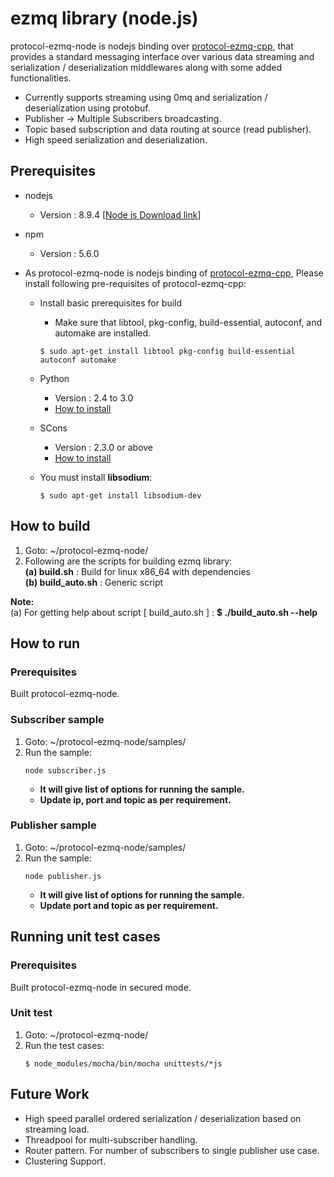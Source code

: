 # ezmq library (node.js)

protocol-ezmq-node is nodejs binding over [protocol-ezmq-cpp](https://github.sec.samsung.net/RS7-EdgeComputing/protocol-ezmq-cpp), that provides a standard messaging interface over various data streaming
and serialization / deserialization middlewares along with some added functionalities.</br>
  - Currently supports streaming using 0mq and serialization / deserialization using protobuf.
  - Publisher -> Multiple Subscribers broadcasting.
  - Topic based subscription and data routing at source (read publisher).
  - High speed serialization and deserialization.

## Prerequisites ##
- nodejs
  - Version : 8.9.4 [[Node js Download link](https://nodejs.org/en/download/)]

- npm
  - Version : 5.6.0

- As protocol-ezmq-node is nodejs binding of [protocol-ezmq-cpp](https://github.sec.samsung.net/RS7-EdgeComputing/protocol-ezmq-cpp), Please install following pre-requisites of protocol-ezmq-cpp: 

   - Install basic prerequisites for build
     - Make sure that libtool, pkg-config, build-essential, autoconf, and automake are installed.
     ```
     $ sudo apt-get install libtool pkg-config build-essential autoconf automake
     ```

  - Python
    - Version : 2.4 to 3.0
    - [How to install](https://wiki.python.org/moin/BeginnersGuide/Download)

  - SCons
    - Version : 2.3.0 or above
    - [How to install](http://scons.org/doc/2.3.0/HTML/scons-user/c95.html)

   - You must install **libsodium**:
     ```
     $ sudo apt-get install libsodium-dev
     ```

## How to build ##
1. Goto: ~/protocol-ezmq-node/
2. Following are the scripts for building ezmq library:</br>
   **(a) build.sh**      : Build for linux x86_64 with dependencies</br>
   **(b) build_auto.sh** : Generic script</br>

**Note:** </br>
(a) For getting help about script [ build_auto.sh ] : **$ ./build_auto.sh --help** </br>

## How to run ##

### Prerequisites ###
 Built protocol-ezmq-node.
 
 ### Subscriber sample ###
1. Goto: ~/protocol-ezmq-node/samples/
2. Run the sample:
    ```
    node subscriber.js
    ```
    - **It will give list of options for running the sample.** </br>
    - **Update ip, port and topic as per requirement.** </br>

### Publisher sample ###
1. Goto: ~/protocol-ezmq-node/samples/
2. Run the sample:
   ```
   node publisher.js
   ```
   - **It will give list of options for running the sample.** </br>
   - **Update port and topic as per requirement.** </br>
   
## Running unit test cases ##

### Prerequisites ###
 Built protocol-ezmq-node in secured mode.
 
### Unit test ### 
1. Goto: ~/protocol-ezmq-node/
2. Run the test cases:
   ```
   $ node_modules/mocha/bin/mocha unittests/*js
   ```    

## Future Work ##
  - High speed parallel ordered serialization / deserialization based on streaming load.
  - Threadpool for multi-subscriber handling.
  - Router pattern. For number of subscribers to single publisher use case.
  - Clustering Support.
</br></br>
